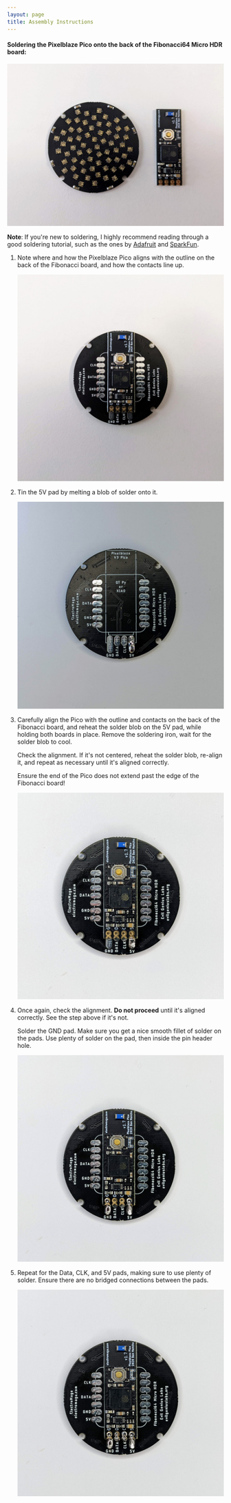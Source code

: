 ```yaml
---
layout: page
title: Assembly Instructions
---
```


#### Soldering the Pixelblaze Pico onto the back of the Fibonacci64 Micro HDR board:

<img src="/assets/img/assembly/PXL_20220701_213444746.jpeg" class="img-thumbnail" />

**Note**: If you're new to soldering, I highly recommend reading through a good soldering tutorial, such as the ones by [Adafruit](https://learn.adafruit.com/adafruit-guide-excellent-soldering) and [SparkFun](https://learn.sparkfun.com/tutorials/how-to-solder-through-hole-soldering).

1. Note where and how the Pixelblaze Pico aligns with the outline on the back of the Fibonacci board, and how the contacts line up.

   <img src="/assets/img/assembly/PXL_20220701_213525633.jpeg" class="img-thumbnail" />

1. Tin the 5V pad by melting a blob of solder onto it.

   <img src="/assets/img/assembly/PXL_20220701_213713751.jpeg" class="img-thumbnail" />

1. Carefully align the Pico with the outline and contacts on the back of the Fibonacci board, and reheat the solder blob on the 5V pad, while holding both boards in place.
   Remove the soldering iron, wait for the solder blob to cool.

   Check the alignment. If it's not centered, reheat the solder blob, re-align it, and repeat as necessary until it's aligned correctly.

   Ensure the end of the Pico does not extend past the edge of the Fibonacci board!

   <img src="/assets/img/assembly/PXL_20220701_213950243.jpeg" class="img-thumbnail" />

1. Once again, check the alignment. <b>Do not proceed</b> until it's aligned correctly. See the step above if it's not.

   Solder the GND pad. Make sure you get a nice smooth fillet of solder on the pads. Use plenty of solder on the pad, then inside the pin header hole.

    <img src="/assets/img/assembly/PXL_20220701_214129250.jpeg" class="img-thumbnail" />

1. Repeat for the Data, CLK, and 5V pads, making sure to use plenty of solder.
   Ensure there are no bridged connections between the pads.

   <img src="/assets/img/assembly/PXL_20220701_214222627.jpeg" class="img-thumbnail" />
